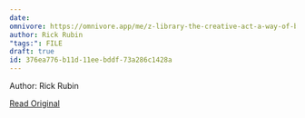```yaml
---
date: 
omnivore: https://omnivore.app/me/z-library-the-creative-act-a-way-of-being-is-attached-to-this-em-18cfc994a71
author: Rick Rubin
"tags:": FILE
draft: true
id: 376ea776-b11d-11ee-bddf-73a286c1428a
---
```


Author: Rick Rubin

[Read Original](https://omnivore.app/attachments/u/36fdb0ac-b11d-11ee-bddf-8fe450b59605/attachment.pdf)

